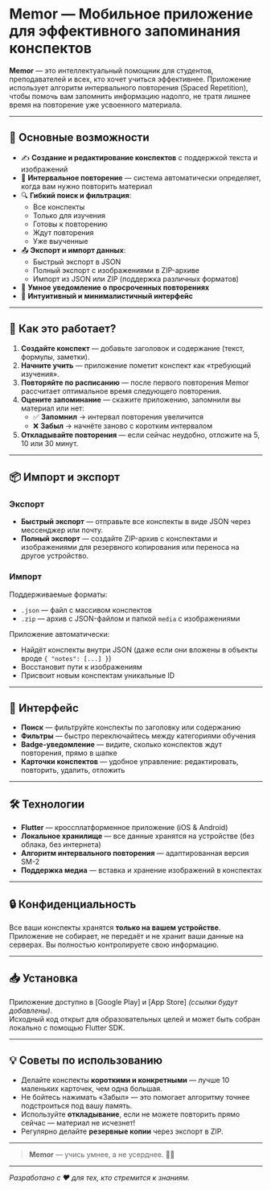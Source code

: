 # Memor — Мобильное приложение для эффективного запоминания конспектов

**Memor** — это интеллектуальный помощник для студентов, преподавателей и всех, кто хочет учиться эффективнее. Приложение использует алгоритм интервального повторения (Spaced Repetition), чтобы помочь вам запомнить информацию надолго, не тратя лишнее время на повторение уже усвоенного материала.

---

## 📱 Основные возможности

- ✍️ **Создание и редактирование конспектов** с поддержкой текста и изображений  
- 🧠 **Интервальное повторение** — система автоматически определяет, когда вам нужно повторить материал  
- 🔍 **Гибкий поиск и фильтрация**:  
  - Все конспекты  
  - Только для изучения  
  - Готовы к повторению  
  - Ждут повторения  
  - Уже выученные  
- 📤 **Экспорт и импорт данных**:  
  - Быстрый экспорт в JSON  
  - Полный экспорт с изображениями в ZIP-архиве  
  - Импорт из JSON или ZIP (поддержка различных форматов)  
- 🔄 **Умное уведомление о просроченных повторениях**  
- 📱 **Интуитивный и минималистичный интерфейс**

---

## 🚀 Как это работает?

1. **Создайте конспект** — добавьте заголовок и содержание (текст, формулы, заметки).
2. **Начните учить** — приложение пометит конспект как «требующий изучения».
3. **Повторяйте по расписанию** — после первого повторения Memor рассчитает оптимальное время следующего повторения.
4. **Оцените запоминание** — скажите приложению, запомнили вы материал или нет:
   - ✅ **Запомнил** → интервал повторения увеличится
   - ❌ **Забыл** → начнёте заново с коротким интервалом
5. **Откладывайте повторения** — если сейчас неудобно, отложите на 5, 10 или 30 минут.

---

## 📦 Импорт и экспорт

### Экспорт
- **Быстрый экспорт** — отправьте все конспекты в виде JSON через мессенджер или почту.
- **Полный экспорт** — создайте ZIP-архив с конспектами и изображениями для резервного копирования или переноса на другое устройство.

### Импорт
Поддерживаемые форматы:
- `.json` — файл с массивом конспектов
- `.zip` — архив с JSON-файлом и папкой `media` с изображениями

Приложение автоматически:
- Найдёт конспекты внутри JSON (даже если они вложены в объекты вроде `{ "notes": [...] }`)
- Восстановит пути к изображениям
- Присвоит новым конспектам уникальные ID

---

## 📱 Интерфейс

- **Поиск** — фильтруйте конспекты по заголовку или содержанию
- **Фильтры** — быстро переключайтесь между категориями обучения
- **Badge-уведомление** — видите, сколько конспектов ждут повторения, прямо в шапке
- **Карточки конспектов** — удобное управление: редактировать, повторить, удалить, отложить

---

## 🛠 Технологии

- **Flutter** — кроссплатформенное приложение (iOS & Android)
- **Локальное хранилище** — все данные хранятся на устройстве (без облака, без интернета)
- **Алгоритм интервального повторения** — адаптированная версия SM-2
- **Поддержка медиа** — вставка и хранение изображений в конспектах

---

## 🔒 Конфиденциальность

Все ваши конспекты хранятся **только на вашем устройстве**. Приложение не собирает, не передаёт и не хранит ваши данные на серверах. Вы полностью контролируете свою информацию.

---

## 📥 Установка

Приложение доступно в [Google Play] и [App Store] *(ссылки будут добавлены)*.  
Исходный код открыт для образовательных целей и может быть собран локально с помощью Flutter SDK.

---

## 💡 Советы по использованию

- Делайте конспекты **короткими и конкретными** — лучше 10 маленьких карточек, чем одна большая.
- Не бойтесь нажимать «Забыл» — это помогает алгоритму точнее подстроиться под вашу память.
- Используйте **откладывание**, если не можете повторить прямо сейчас — материал не исчезнет!
- Регулярно делайте **резервные копии** через экспорт в ZIP.

---

> **Memor** — учись умнее, а не усерднее. 🧠✨

---

*Разработано с ❤️ для тех, кто стремится к знаниям.*
